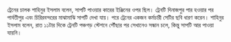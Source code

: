 ট্রেনের চালক শাহিনুর ইসলাম বলেন, সাপটি পাওয়ার কারের ইঞ্জিনের ওপর ছিল। ট্রেনটি দিনাজপুর পার হওয়ার পর পার্বতীপুর এবং চিরিরবন্দরের মাঝামাঝি সাপটি দেখা যায়। পরে ট্রেনের একজন কর্মচারী সেটির ছবি ধারণ করেন। শাহিনুর ইসলাম বলেন, রাত ১১টার দিকে ট্রেনটি পঞ্চগড় স্টেশনে পৌঁছার পর সেখানেও সন্ধান চলে, কিন্তু সাপটি আর পাওয়া যায়নি।

